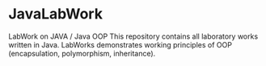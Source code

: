 # JavaLabWork
LabWork on JAVA / Java OOP
This repository contains all laboratory works written in Java.
LabWorks demonstrates working principles of OOP (encapsulation, polymorphism, inheritance).

